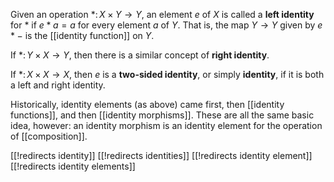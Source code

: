 Given an operation $*\colon X \times Y \to Y$, an element $e$ of $X$ is called a __left identity__ for $*$ if $e * a = a$ for every element $a$ of $Y$.  That is, the map $Y \to Y$ given by $e * -$ is the [[identity function]] on $Y$.

If $*\colon Y \times X \to Y$, then there is a similar concept of __right identity__.

If $*\colon X \times X \to X$, then $e$ is a __two-sided identity__, or simply __identity__, if it is both a left and right identity.

Historically, identity elements (as above) came first, then [[identity functions]], and then [[identity morphisms]].  These are all the same basic idea, however: an identity morphism is an identity element for the operation of [[composition]].


[[!redirects identity]]
[[!redirects identities]]
[[!redirects identity element]]
[[!redirects identity elements]]
